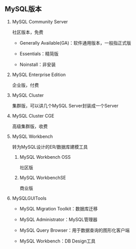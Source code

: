 ## MySQL版本

1. MySQL Community Server
   
    社区版本，免费

    * Generally Available(GA)：软件通用版本，一般指正式版
    
    * Essentials：精简版
    
    * Noinstall：非安装
   
2. MySQL Enterprise Edition
   
    企业版，付费
   
3. MySQL Cluster
   
    集群版，可以讲几个MySQL Server封装成一个Server
   
4. MySQL Cluster CGE
   
    高级集群版，收费
   
5. MySQL Workbench

    转为MySQL设计的ER/数据库建模工具
   
    1. MySQL Workbench OSS
        
        社区版
       
    2. MySQL WorkbenchSE
    
        商业版
       
6. MySQLGUITools

    * MySQL Migration Toolkit：数据库迁移
   
    * MySQL Administrator：MySQL管理器
    
    * MySQL Query Browser：用于数据查询的图形化客户端
    
    * MySQL Workbench：DB Design工具